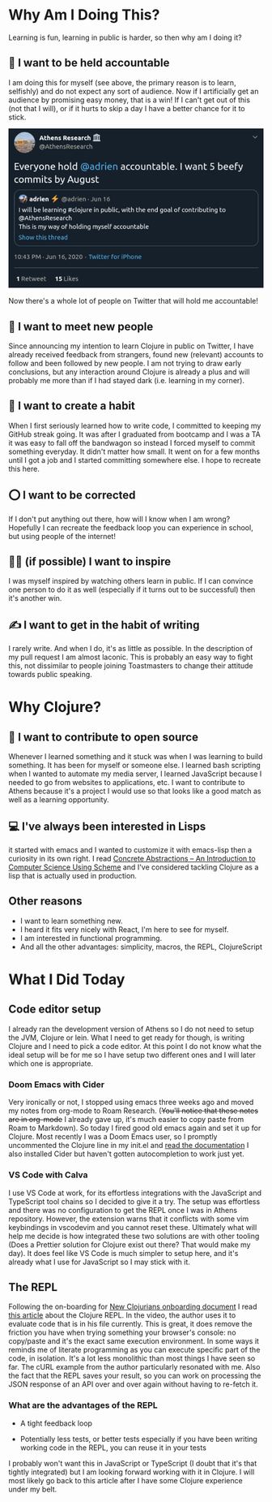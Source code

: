 # Why Am I Doing This?

Learning is fun, learning in public is harder, so then why am I doing it?

## 📒 I want to be held accountable

I am doing this for myself (see above, the primary reason is to learn, selfishly) and do not expect any sort of audience. Now if I artificially get an audience by promising easy money, that is a win! If I can't get out of this (not that I will), or if it hurts to skip a day I have a better chance for it to stick.

<p align="center"><img src="images/athens-tweet.png" /></p>
Now there's a whole lot of people on Twitter that will hold me accountable!

## 🤝 I want to meet new people

Since announcing my intention to learn Clojure in public on Twitter, I have already received feedback from strangers, found new (relevant) accounts to follow and been followed by new people.
I am not trying to draw early conclusions, but any interaction around Clojure is already a plus and will probably me more than if I had stayed dark (i.e. learning in my corner).

## 🦾 I want to create a habit

When I first seriously learned how to write code, I committed to keeping my GitHub streak going. It was after I graduated from bootcamp and I was a TA it was easy to fall off the bandwagon so instead I forced myself to commit something everyday. It didn't matter how small. It went on for a few months until I got a job and I started committing somewhere else.
I hope to recreate this here.

## ⭕ I want to be corrected

If I don't put anything out there, how will I know when I am wrong? Hopefully I can recreate the feedback loop you can experience in school, but using people of the internet!

## 👨‍🎤 (if possible) I want to inspire

I was myself inspired by watching others learn in public. If I can convince one person to do it as well (especially if it turns out to be successful) then it's another win.

## ✍️ I want to get in the habit of writing

I rarely write. And when I do, it's as little as possible. In the description of my pull request I am almost laconic. This is probably an easy way to fight this, not dissimilar to people joining Toastmasters to change their attitude towards public speaking.

# Why Clojure?

## 📖 I want to contribute to open source

Whenever I learned something and it stuck was when I was learning to build something. It has been for myself or someone else. I learned bash scripting when I wanted to automate my media server, I learned JavaScript because I needed to go from websites to applications, etc. I want to contribute to Athens because it's a project I would use so that looks like a good match as well as a learning opportunity.

## 💻 I've always been interested in Lisps

it started with emacs and I wanted to customize it with emacs-lisp then a curiosity in its own right. I read [Concrete Abstractions – An Introduction to Computer Science Using Scheme](https://gustavus.edu/mcs/max/concrete-abstractions.html) and I've considered tackling Clojure as a lisp that is actually used in production.

## Other reasons

-   I want to learn something new.
-   I heard it fits very nicely with React, I'm here to see for myself.
-   I am interested in functional programming.
-   And all the other advantages: simplicity, macros, the REPL, ClojureScript

# What I Did Today

## Code editor setup

I already ran the development version of Athens so I do not need to setup the JVM, Clojure or lein. What I need to get ready for though, is writing Clojure and I need to pick a code editor.
At this point I do not know what the ideal setup will be for me so I have setup two different ones and I will later which one is appropriate.

### Doom Emacs with Cider

Very ironically or not, I stopped using emacs three weeks ago and moved my notes from org-mode to Roam Research. (~~You'll notice that these notes are in org-mode~~ I already gave up, it's much easier to copy paste from Roam to Markdown). So today I fired good old emacs again and set it up for Clojure. Most recently I was a Doom Emacs user, so I promptly uncommented the Clojure line in my init.el and [read the documentation](https://github.com/hlissner/doom-emacs/tree/develop/modules/lang/clojure) I also installed Cider but haven't gotten autocompletion to work just yet.

### VS Code with Calva

I use VS Code at work, for its effortless integrations with the JavaScript and TypeScript tool chains so I decided to give it a try. The setup was effortless and there was no configuration to get the REPL once I was in Athens repository. However, the extension warns that it conflicts with some vim keybindings in vscodevim and you cannot reset these.
Ultimately what will help me decide is how integrated these two solutions are with other tooling (Does a Prettier solution for Clojure exist out there? That would make my day). It does feel like VS Code is much simpler to setup here, and it's already what I use for JavaScript so I may stick with it.

## The REPL

Following the on-boarding for [New Clojurians onboarding document](https://www.notion.so/Onboarding-for-New-Clojurians-b34b38f30902448cae68afffa02425c1) I read [this article](https://vvvvalvalval.github.io/posts/what-makes-a-good-repl.html) about the Clojure REPL. In the video, the author uses it to evaluate code that is in his file currently. This is great, it does remove the friction you have when trying something your browser's console: no copy/paste and it's the exact same execution environment. In some ways it reminds me of literate programming as you can execute specific part of the code, in isolation. It's a lot less monolithic than most things I have seen so far. The cURL example from the author particularly resonated with me. Also the fact that the REPL saves your result, so you can work on processing the JSON response of an API over and over again without having to re-fetch it.

### What are the advantages of the REPL

-   A tight feedback loop

-   Potentially less tests, or better tests especially if you have been writing working code in the REPL, you can reuse it in your tests

I probably won't want this in JavaScript or TypeScript (I doubt that it's that tightly integrated) but I am looking forward working with it in Clojure.
I will most likely go back to this article after I have some Clojure experience under my belt.
